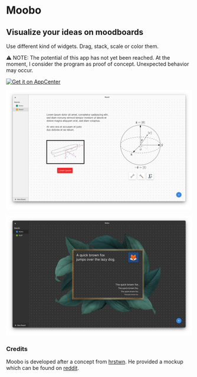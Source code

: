 # Moobo

## Visualize your ideas on moodboards

Use different kind of widgets. Drag, stack, scale or color them.

⚠ NOTE: The potential of this app has not yet been reached. At the moment, I consider the program as proof of concept. Unexpected behavior may occur.

[![Get it on AppCenter](https://appcenter.elementary.io/badge.svg)](https://appcenter.elementary.io/com.github.brain_child.moobo)

![moobo light](/preview/moobo_light.png)

![moobo dark](/preview/moobo_dark.png)

### Credits

Moobo is developed after a concept from [hrstwn](https://github.com/hrstwn). He provided a mockup which can be found on [reddit](https://www.reddit.com/r/elementaryos/comments/kg5uiw/moobo_is_a_moodboarding_and_notetaking_app/).
